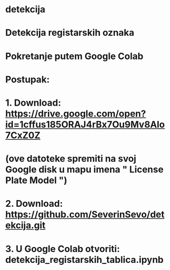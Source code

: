 # detekcija
# Detekcija registarskih oznaka 

# Pokretanje putem Google Colab
 
# Postupak: 
# 1. Download: https://drive.google.com/open?id=1cffus185ORAJ4rBx7Ou9Mv8Alo7CxZ0Z 
# (ove datoteke spremiti na svoj Google disk u mapu imena " License Plate Model ")

# 2. Download: https://github.com/SeverinSevo/detekcija.git

# 3. U Google Colab otvoriti: detekcija_registarskih_tablica.ipynb
